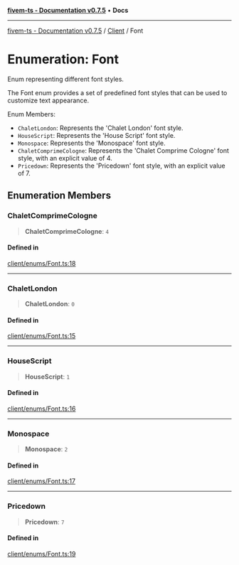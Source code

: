 [**fivem-ts - Documentation v0.7.5**](../../../README.md) • **Docs**

***

[fivem-ts - Documentation v0.7.5](../../../README.md) / [Client](../README.md) / Font

# Enumeration: Font

Enum representing different font styles.

The Font enum provides a set of predefined font styles that can be used to customize text appearance.

Enum Members:

- `ChaletLondon`: Represents the 'Chalet London' font style.
- `HouseScript`: Represents the 'House Script' font style.
- `Monospace`: Represents the 'Monospace' font style.
- `ChaletComprimeCologne`: Represents the 'Chalet Comprime Cologne' font style, with an explicit value of 4.
- `Pricedown`: Represents the 'Pricedown' font style, with an explicit value of 7.

## Enumeration Members

### ChaletComprimeCologne

> **ChaletComprimeCologne**: `4`

#### Defined in

[client/enums/Font.ts:18](https://github.com/Purpose-Dev/fivem-ts/blob/main/src/client/enums/Font.ts#L18)

***

### ChaletLondon

> **ChaletLondon**: `0`

#### Defined in

[client/enums/Font.ts:15](https://github.com/Purpose-Dev/fivem-ts/blob/main/src/client/enums/Font.ts#L15)

***

### HouseScript

> **HouseScript**: `1`

#### Defined in

[client/enums/Font.ts:16](https://github.com/Purpose-Dev/fivem-ts/blob/main/src/client/enums/Font.ts#L16)

***

### Monospace

> **Monospace**: `2`

#### Defined in

[client/enums/Font.ts:17](https://github.com/Purpose-Dev/fivem-ts/blob/main/src/client/enums/Font.ts#L17)

***

### Pricedown

> **Pricedown**: `7`

#### Defined in

[client/enums/Font.ts:19](https://github.com/Purpose-Dev/fivem-ts/blob/main/src/client/enums/Font.ts#L19)
